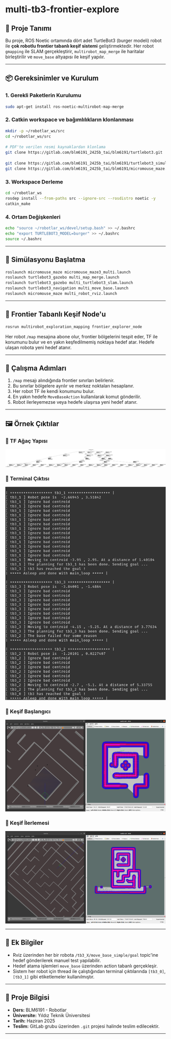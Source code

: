 # multi-tb3-frontier-explore

## 📘 Proje Tanımı

Bu proje, ROS Noetic ortamında dört adet TurtleBot3 (burger modeli) robot ile **çok robotlu frontier tabanlı keşif sistemi** geliştirmektedir. Her robot `gmapping` ile SLAM gerçekleştirir, `multirobot_map_merge` ile haritalar birleştirilir ve `move_base` altyapısı ile keşif yapılır.

---

## 📦 Gereksinimler ve Kurulum

### 1. Gerekli Paketlerin Kurulumu

```bash
sudo apt-get install ros-noetic-multirobot-map-merge
```

### 2. Catkin workspace ve bağımlılıkların klonlanması

```bash
mkdir -p ~/robotlar_ws/src
cd ~/robotlar_ws/src

# PDF'te verilen resmi kaynaklardan klonlama
git clone https://gitlab.com/blm6191_2425b_tai/blm6191/turtlebot3.git

git clone https://gitlab.com/blm6191_2425b_tai/blm6191/turtlebot3_simulations.git
git clone https://gitlab.com/blm6191_2425b_tai/blm6191/micromouse_maze.git
```

### 3. Workspace Derleme

```bash
cd ~/robotlar_ws
rosdep install --from-paths src --ignore-src --rosdistro noetic -y
catkin_make
```

### 4. Ortam Değişkenleri

```bash
echo "source ~/robotlar_ws/devel/setup.bash" >> ~/.bashrc
echo "export TURTLEBOT3_MODEL=burger" >> ~/.bashrc
source ~/.bashrc
```

---

## 🚀 Simülasyonu Başlatma

```bash
roslaunch micromouse_maze micromouse_maze3_multi.launch
roslaunch turtlebot3_gazebo multi_map_merge.launch
roslaunch turtlebot3_gazebo multi_turtlebot3_slam.launch
roslaunch turtlebot3_navigation multi_move_base.launch
roslaunch micromouse_maze multi_robot_rviz.launch
```

---

## 🤖 Frontier Tabanlı Keşif Node'u

```bash
rosrun multirobot_exploration_mapping frontier_explorer_node
```

Her robot `/map` mesajına abone olur, frontier bölgelerini tespit eder, TF ile konumunu bulur ve en yakın keşfedilmemiş noktaya hedef atar. Hedefe ulaşan robota yeni hedef atanır.

---

## 🔄 Çalışma Adımları

1. `/map` mesajı alındığında frontier sınırları belirlenir.
2. Bu sınırlar bölgelere ayrılır ve merkez noktaları hesaplanır.
3. Her robot TF ile kendi konumunu bulur.
4. En yakın hedefe `MoveBaseAction` kullanılarak komut gönderilir.
5. Robot ilerleyemezse veya hedefe ulaşırsa yeni hedef atanır.

---

## 🖼️ Örnek Çıktılar

### 🧭 TF Ağaç Yapısı
![tf_tree](tf_tree.png)

### 🧪 Terminal Çıktısı
![console_output](console_output.png)

### 🚥 Keşif Başlangıcı
![start](exploration_start.png)

### 🚗 Keşif İlerlemesi
![progress](exploration_progress.png)

---

## 📎 Ek Bilgiler

- Rviz üzerinden her bir robota `/tb3_X/move_base_simple/goal` topic'ine hedef gönderilerek manuel test yapılabilir.
- Hedef atama işlemleri `move_base` üzerinden action tabanlı gerçekleşir.
- Sistem her robot için thread ile çalıştığından terminal çıktılarında `[tb3_0]`, `[tb3_1]` gibi etiketlemeler kullanılmıştır.

---

## 📍 Proje Bilgisi

- **Ders:** BLM6191 - Robotlar
- **Üniversite:** Yıldız Teknik Üniversitesi
- **Tarih:** Haziran 2025
- **Teslim:** GitLab grubu üzerinden `.git` projesi halinde teslim edilecektir.

---